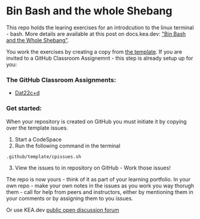 # Bin Bash and the whole Shebang

This repo holds the learing exercises for an introdcution to the linux terminal - bash. More details are available at this post on docs.kea.dev: ["Bin Bash and the Whole Shebang"](https://docs.kea.dev/bin-bash-shebang).

You work the exercises by creating a copy from [the template](https://github.com/kea-dev/bin-bash-shebang). If you are invited to a GitHub Classroom Assignemnt - this step is already setup up for you:

### The GitHub Classroom Assignments:
* [Dat22c+d](https://classroom.github.com/a/bQII12on)

### Get started:
When your repository is created on GitHub you must initiate it by copying over the template issues.

1. Start a CodeSpace
2. Run the following command in the terminal
```shell
.github/template/cpissues.sh
```
3. View the issues to in repository on GitHub - Work those issues!

The repo is now yours - think of it as part of your learning portfolio. In your own repo - make your own notes in the issues as you work you way thorugh them - call for help from peers and instructors, either by mentioning them in your comments or by assigning them to you issues.

Or use KEA.dev [public open discussion forum](https://github.com/orgs/kea-dev/discussions)
